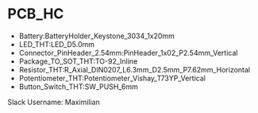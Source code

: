 # PCB_HC
 
- Battery:BatteryHolder_Keystone_3034_1x20mm
- LED_THT:LED_D5.0mm
- Connector_PinHeader_2.54mm:PinHeader_1x02_P2.54mm_Vertical
- Package_TO_SOT_THT:TO-92_Inline
- Resistor_THT:R_Axial_DIN0207_L6.3mm_D2.5mm_P7.62mm_Horizontal
- Potentiometer_THT:Potentiometer_Vishay_T73YP_Vertical
- Button_Switch_THT:SW_PUSH_6mm

Slack Username: Maximilian 